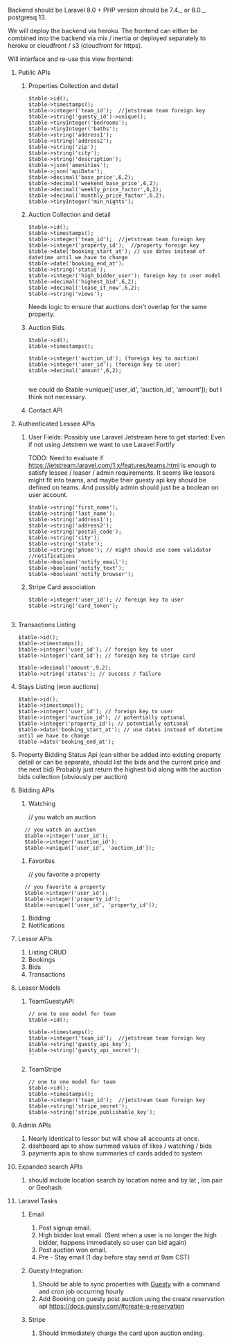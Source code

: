 Backend should be Laravel 8.0 + PHP version should be 7.4._ or 8.0._. postgresq 13.

We will deploy the backend via heroku. The frontend can either be combined into the backend via mix / inertia or deployed separately to heroku or cloudfront / s3 (cloudfront for https).


Will interface and re-use this view frontend:

1. Public APIs

   1. Properties Collection and detail


        ```
        $table->id();
        $table->timestamps();
        $table->integer('team_id');  //jetstream team foreign key
        $table->string('guesty_id')->unique();
        $table->tinyInteger('bedrooms');
        $table->tinyInteger('baths');
        $table->string('address1');
        $table->string('address2');
        $table->string('zip');
        $table->string('city');
        $table->string('description');
        $table->json('amenities');
        $table->json('apiData');
        $table->decimal('base_price',6,2);
        $table->decimal('weekend_base_price',6,2);
        $table->decimal('weekly_price_factor',6,2);
        $table->decimal('monthly_price_factor',6,2);
        $table->tinyInteger('min_nights');
        ```

    1. Auction Collection and detail


        ```
        $table->id();
        $table->timestamps();
        $table->integer('team_id');  //jetstream team foreign key
        $table->integer('property_id');  //property foreign key
        $table->date('booking_start_at'); // use dates instead of datetime until we have to change
        $table->date('booking_end_at');
        $table->string('status');
        $table->integer('high_bidder_user'); foreign key to user model
        $table->decimal('highest_bid',6,2);
        $table->decimal('lease_it_now',6,2);
        $table->string('views');
        ```
        Needs logic to ensure that auctions don't overlap for the same property.
    1. Auction Bids


        ```
        $table->id();
        $table->timestamps();
        
        $table->integer('auction_id'); (foreign key to auction)
        $table->integer('user_id'); (foreign key to user)
        $table->decimal('amount',6,2);


        ```

        we could do $table->unique(['user_id', 'auction_id', 'amount']); but I think not necessary.

    1.  Contact API

2. Authenticated Lessee APIs

   1. User Fields:
      Possibly use Laravel Jetstream here to get started:
      Even if not using Jetstrem we want to use Laravel Fortify

      TODO: Need to evaluate if https://jetstream.laravel.com/1.x/features/teams.html is enough to satisfy lessee / leasor / admin requirements.
      It seems like leasors might fit into teams, and maybe their guesty api key should be defined on teams. And possibly admin should just be a boolean on user account.

      ```
      $table->string('first_name');
      $table->string('last_name');
      $table->string('address1');
      $table->string('address2');
      $table->string('postal_code');
      $table->string('city');
      $table->string('state');
      $table->string('phone'); // might should use some validator
      //notifications
      $table->boolean('notify_email');
      $table->boolean('notify_text');
      $table->boolean('notify_browser');
      ```

   1. Stripe Card association

      ```
      $table->integer('user_id'); // foreign key to user
      $table->string('card_token');

      ```


      ```

1.  Transactions Listing

    ```
    $table->id();
    $table->timestamps();
    $table->integer('user_id'); // foreign key to user
    $table->integer('card_id'); // foreign key to stripe card

    $table->decimal('amount',9,2);
    $table->string('status'); // success / failure

    ```

1.  Stays Listing (won auctions)

    ```
    $table->id();
    $table->timestamps();
    $table->integer('user_id'); // foreign key to user
    $table->integer('auction_id'); // potentially optional
    $table->integer('property_id'); // potentially optional
    $table->date('booking_start_at'); // use dates instead of datetime until we have to change
    $table->date('booking_end_at');
    ```

1.  Property Bidding Status Api (can either be added into existing property detail or can be separate, should list the bids and the current price and the next bid)
    Probably just return the highest bid along with the auction bids collection (obviously per auction)

1.  Bidding APIs

    1.  Watching

        // you watch an auction

    ```
      // you watch an auction
      $table->integer('user_id');
      $table->integer('auction_id');
      $table->unique(['user_id', 'auction_id']);

    ```

    1.  Favorites

        // you favorite a property

    ```
      // you favorite a property
      $table->integer('user_id');
      $table->integer('property_id');
      $table->unique(['user_id', 'property_id']);

    ```

    1.  Bidding
    1.  Notifications

1.  Lessor APIs

    1.  Listing CRUD
    1.  Bookings
    1.  Bids
    1.  Transactions

1.  Leasor Models
    1.  TeamGuestyAPI
    
        ```
        // one to one model for team
        $table->id();
      
        $table->timestamps();
        $table->integer('team_id');  //jetstream team foreign key
        $table->string('guesty_api_key');
        $table->string('guesty_api_secret');
        ``
    1.  TeamStripe
    
        ```
        // one to one model for team
        $table->id();
        $table->timestamps();
        $table->integer('team_id');  //jetstream team foreign key
        $table->string('stripe_secret');
        $table->string('stripe_publishable_key');
        ```
3.  Admin APIs
    1.  Nearly identical to lessor but will show all accounts at once.
    1.  dashboard api to show summed values of likes / watching / bids
    1.  payments apis to show summaries of cards added to system
4.  Expanded search APIs
    1.  should include location search by location name and by lat , lon pair or Geohash
5.  Laravel Tasks

    1. Email

       1. Post signup email.
       1. High bidder lost email. (Sent when a user is no longer the high bidder, happens immediately so user can bid again)
       1. Post auction won email.
       1. Pre - Stay email (1 day before stay send at 9am CST)

    1. Guesty Integration:
       1. Should be able to sync properties with [Guesty](https://docs.guesty.com/) with a command and cron job occurring hourly
       1. Add Booking on guesty post auction using the create reservation api https://docs.guesty.com/#create-a-reservation
    1. Stripe
       1. Should Immediately charge the card upon auction ending.
